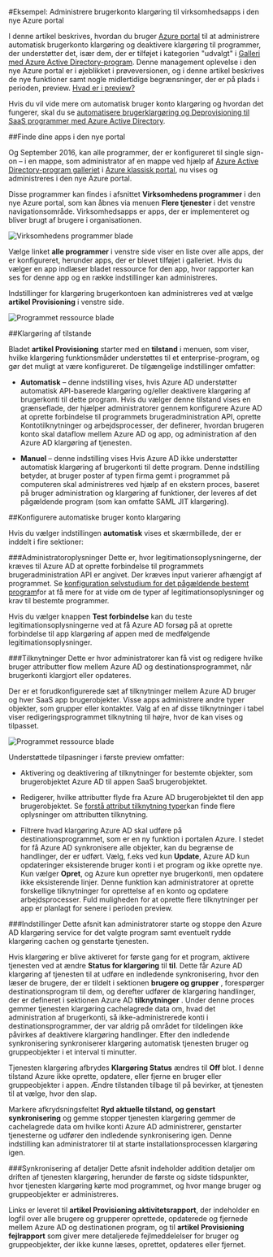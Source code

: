 <properties
    pageTitle="Bruger klargøring administration for enterprise-apps i Azure Active Directory preview | Microsoft Azure"
    description="Lær, hvordan du administrere bruger konto klargøring til enterprise apps ved hjælp af Azure Active Directory-eksempel"
    services="active-directory"
    documentationCenter=""
    authors="asmalser"
    manager="femila"
    editor=""/>

<tags
    ms.service="active-directory"
    ms.devlang="na"
    ms.topic="article"
    ms.tgt_pltfrm="na"
    ms.workload="identity"
    ms.date="09/12/2016"
    ms.author="asmalser"/>

#<a name="preview-managing-user-account-provisioning-for-enterprise-apps-in-the-new-azure-portal"></a>Eksempel: Administrere brugerkonto klargøring til virksomhedsapps i den nye Azure portal

I denne artikel beskrives, hvordan du bruger [Azure portal](https://portal.azure.com) til at administrere automatisk brugerkonto klargøring og deaktivere klargøring til programmer, der understøtter det, især dem, der er tilføjet i kategorien "udvalgt" i [Galleri med Azure Active Directory-program](active-directory-appssoaccess-whatis.md#get-started-with-the-azure-ad-application-gallery). Denne management oplevelse i den nye Azure portal er i øjeblikket i prøveversionen, og i denne artikel beskrives de nye funktioner samt nogle midlertidige begrænsninger, der er på plads i perioden, preview. [Hvad er i preview?](active-directory-preview-explainer.md)

Hvis du vil vide mere om automatisk bruger konto klargøring og hvordan det fungerer, skal du se [automatisere brugerklargøring og Deprovisioning til SaaS programmer med Azure Active Directory](active-directory-saas-app-provisioning.md).

##<a name="finding-your-apps-in-the-new-portal"></a>Finde dine apps i den nye portal

Og September 2016, kan alle programmer, der er konfigureret til single sign-on – i en mappe, som administrator af en mappe ved hjælp af [Azure Active Directory-program galleriet](active-directory-appssoaccess-whatis.md#get-started-with-the-azure-ad-application-gallery) i [Azure klassisk portal](https://manage.windowsazure.com), nu vises og administreres i den nye Azure portal.

Disse programmer kan findes i afsnittet **Virksomhedens programmer** i den nye Azure portal, som kan åbnes via menuen **Flere tjenester** i det venstre navigationsområde. Virksomhedsapps er apps, der er implementeret og bliver brugt af brugere i organisationen.

![Virksomhedens programmer blade][0]

Vælge linket **alle programmer** i venstre side viser en liste over alle apps, der er konfigureret, herunder apps, der er blevet tilføjet i galleriet. Hvis du vælger en app indlæser bladet ressource for den app, hvor rapporter kan ses for denne app og en række indstillinger kan administreres.

Indstillinger for klargøring brugerkontoen kan administreres ved at vælge **artikel Provisioning** i venstre side.

![Programmet ressource blade][1]


##<a name="provisioning-modes"></a>Klargøring af tilstande

Bladet **artikel Provisioning** starter med en **tilstand** i menuen, som viser, hvilke klargøring funktionsmåder understøttes til et enterprise-program, og gør det muligt at være konfigureret. De tilgængelige indstillinger omfatter:

* **Automatisk** – denne indstilling vises, hvis Azure AD understøtter automatisk API-baserede klargøring og/eller deaktivere klargøring af brugerkonti til dette program. Hvis du vælger denne tilstand vises en grænseflade, der hjælper administratorer gennem konfigurere Azure AD at oprette forbindelse til programmets brugeradministration API, oprette Kontotilknytninger og arbejdsprocesser, der definerer, hvordan brugeren konto skal dataflow mellem Azure AD og app, og administration af den Azure AD klargøring af tjenesten.

* **Manuel** – denne indstilling vises Hvis Azure AD ikke understøtter automatisk klargøring af brugerkonti til dette program. Denne indstilling betyder, at bruger poster af typen firma gemt i programmet på computeren skal administreres ved hjælp af en ekstern proces, baseret på bruger administration og klargøring af funktioner, der leveres af det pågældende program (som kan omfatte SAML JIT klargøring).


##<a name="configuring-automatic-user-account-provisioning"></a>Konfigurere automatiske bruger konto klargøring

Hvis du vælger indstillingen **automatisk** vises et skærmbillede, der er inddelt i fire sektioner:

###<a name="admin-credentials"></a>Administratoroplysninger
Dette er, hvor legitimationsoplysningerne, der kræves til Azure AD at oprette forbindelse til programmets brugeradministration API er angivet. Der kræves input varierer afhængigt af programmet. Se [konfiguration selvstudium for det pågældende bestemt program](active-directory-saas-app-provisioning.md#list-of-apps-that-support-automated-user-provisioning)for at få mere for at vide om de typer af legitimationsoplysninger og krav til bestemte programmer.

Hvis du vælger knappen **Test forbindelse** kan du teste legitimationsoplysningerne ved at få Azure AD forsøg på at oprette forbindelse til app klargøring af appen med de medfølgende legitimationsoplysninger.

###<a name="mappings"></a>Tilknytninger
Dette er hvor administratorer kan få vist og redigere hvilke bruger attributter flow mellem Azure AD og destinationsprogrammet, når brugerkonti klargjort eller opdateres.

Der er et forudkonfigurerede sæt af tilknytninger mellem Azure AD bruger og hver SaaS app brugerobjekter. Visse apps administrere andre typer objekter, som grupper eller kontakter. Valg af en af disse tilknytninger i tabel viser redigeringsprogrammet tilknytning til højre, hvor de kan vises og tilpasset.

![Programmet ressource blade][2]

Understøttede tilpasninger i første preview omfatter:

* Aktivering og deaktivering af tilknytninger for bestemte objekter, som brugerobjektet Azure AD til appen SaaS brugerobjektet.

* Redigerer, hvilke attributter flyde fra Azure AD brugerobjektet til den app brugerobjektet. Se [forstå attribut tilknytning typer](active-directory-saas-customizing-attribute-mappings.md#understanding-attribute-mapping-types)kan finde flere oplysninger om attributten tilknytning.

* Filtrere hvad klargøring Azure AD skal udføre på destinationsprogrammet, som er en ny funktion i portalen Azure. I stedet for få Azure AD synkronisere alle objekter, kan du begrænse de handlinger, der er udført. Vælg, f.eks ved kun **Update**, Azure AD kun opdateringer eksisterende bruger konti i et program og ikke oprette nye. Kun vælger **Opret**, og Azure kun opretter nye brugerkonti, men opdatere ikke eksisterende linjer. Denne funktion kan administratorer at oprette forskellige tilknytninger for oprettelse af en konto og opdatere arbejdsprocesser. Fuld muligheden for at oprette flere tilknytninger per app er planlagt for senere i perioden preview.

###<a name="settings"></a>Indstillinger
Dette afsnit kan administratorer starte og stoppe den Azure AD klargøring service for det valgte program samt eventuelt rydde klargøring cachen og genstarte tjenesten.

Hvis klargøring er blive aktiveret for første gang for et program, aktivere tjenesten ved at ændre **Status for klargøring** til **til**. Dette får Azure AD klargøring af tjenesten til at udføre en indledende synkronisering, hvor den læser de brugere, der er tildelt i sektionen **brugere og grupper** , forespørger destinationsprogram til dem, og derefter udfører de klargøring handlinger, der er defineret i sektionen Azure AD **tilknytninger** . Under denne proces gemmer tjenesten klargøring cachelagrede data om, hvad det administration af brugerkonti, så ikke-administrerede konti i destinationsprogrammer, der var aldrig på området for tildelingen ikke påvirkes af deaktivere klargøring handlinger. Efter den indledende synkronisering synkroniserer klargøring automatisk tjenesten bruger og gruppeobjekter i et interval ti minutter.

Tjenesten klargøring afbrydes **Klargøring Status** ændres til **Off** blot. I denne tilstand Azure ikke oprette, opdatere, eller fjerne en bruger eller gruppeobjekter i appen. Ændre tilstanden tilbage til på bevirker, at tjenesten til at vælge, hvor den slap.

Markere afkrydsningsfeltet **Ryd aktuelle tilstand, og genstart synkronisering** og gemme stopper tjenesten klargøring gemmer de cachelagrede data om hvilke konti Azure AD administrerer, genstarter tjenesterne og udfører den indledende synkronisering igen. Denne indstilling kan administratorer til at starte installationsprocessen klargøring igen.

###<a name="synchronization-details"></a>Synkronisering af detaljer
Dette afsnit indeholder addition detaljer om driften af tjenesten klargøring, herunder de første og sidste tidspunkter, hvor tjenesten klargøring kørte mod programmet, og hvor mange bruger og gruppeobjekter er administreres.

Links er leveret til **artikel Provisioning aktivitetsrapport**, der indeholder en logfil over alle brugere og grupperer oprettede, opdaterede og fjernede mellem Azure AD og destinationen program, og til **artikel Provisioning fejlrapport** som giver mere detaljerede fejlmeddelelser for bruger og gruppeobjekter, der ikke kunne læses, oprettet, opdateres eller fjernet. 

[0]: ./media/active-directory-enterprise-apps-manage-provisioning/enterprise-apps-blade.PNG
[1]: ./media/active-directory-enterprise-apps-manage-provisioning/enterprise-apps-provisioning.PNG
[2]: ./media/active-directory-enterprise-apps-manage-provisioning/enterprise-apps-provisioning-mapping.PNG
